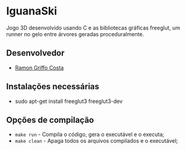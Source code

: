 # IguanaSki
Jogo 3D desenvolvido usando C e as bibliotecas gráficas freeglut, um runner no gelo entre árvores geradas proceduralmente.

## Desenvolvedor
- [Ramon Griffo Costa](https://github.com/IguanaAzul)

## Instalações necessárias
- sudo apt-get install freeglut3 freeglut3-dev

## Opções de compilação
- `make run` - Compila o código, gera o executável e o executa;
- `make clean` - Apaga todos os arquivos compilados e o executável;

